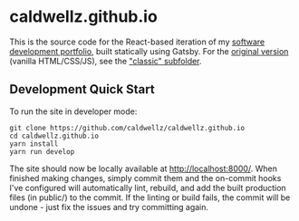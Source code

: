 # caldwellz.github.io

This is the source code for the React-based iteration of my [software development portfolio](http://www.zachc.cf/public/), built statically using Gatsby. For the [original version](http://www.zachc.cf/classic/) (vanilla HTML/CSS/JS), see the ["classic" subfolder](https://github.com/caldwellz/caldwellz.github.io/tree/classic).

##  Development Quick Start

To run the site in developer mode:

```shell
git clone https://github.com/caldwellz/caldwellz.github.io
cd caldwellz.github.io
yarn install
yarn run develop
```

The site should now be locally available at [http://localhost:8000/](http://localhost:8000/).
When finished making changes, simply commit them and the on-commit hooks I've configured will automatically lint, rebuild, and add the built production files (in public/) to the commit.
If the linting or build fails, the commit will be undone - just fix the issues and try committing again.
